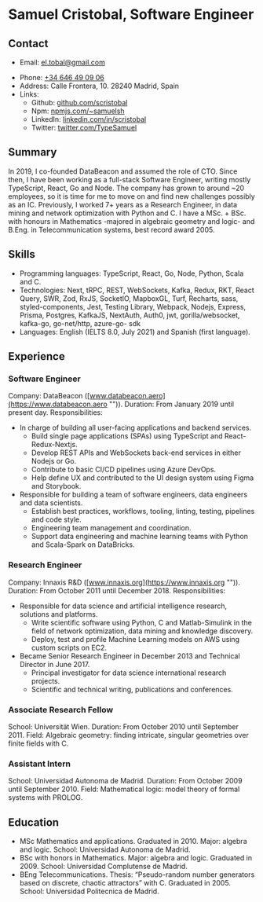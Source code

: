 # Samuel Cristobal, Software Engineer
## Contact
- Email: [el.tobal@gmail.com](mailto:el.tobal@gmail.com "")
* Phone: [+34 646 49 09 06](tel:+34-646-49-09-06)
* Address: Calle Frontera, 10. 28240 Madrid, Spain
* Links: 
	* Github: [github.com/scristobal](https://github.com/scristobal "")
	* Npm: [npmjs.com/~samuelsh](https://npmjs.com/~samuelsh "")
	* LinkedIn: [linkedin.com/in/scristobal](https://linkedin.com/in/scristobal "")
	* Twitter: [twitter.com/TypeSamuel](https://twitter.com/TypeSamuel "")
## Summary
In 2019, I co-founded DataBeacon and assumed the role of CTO. Since then, I have been working as a full-stack Software Engineer, writing mostly TypeScript, React, Go and Node.
The company has grown to around ~20 employees, so it is time for me to move on and find new challenges possibly as an IC.
Previously, I worked 7+ years as a Research Engineer, in data mining and network optimization with Python and C. I have a MSc. + BSc. with honours in Mathematics -majored in algebraic geometry and logic- and B.Eng. in Telecommunication systems, best record award 2005.
## Skills
* Programming languages: TypeScript, React, Go, Node, Python, Scala and C.
* Technologies: Next, tRPC, REST, WebSockets, Kafka, Redux, RKT, React Query, SWR, Zod, RxJS, SocketIO, MapboxGL, Turf, Recharts, sass, styled-components, Jest, Testing Library, Webpack, Nodejs, Express, Prisma, Postgres, KafkaJS, NextAuth, Auth0, jwt, gorilla/websocket, kafka-go, go-net/http, azure-go- sdk
* Languages: English (IELTS 8.0, July 2021) and Spanish (first language).
## Experience
### Software Engineer
Company: DataBeacon ([www.databeacon.aero](https://www.databeacon.aero "")).
Duration: From January 2019 until present day.
Responsibilities:
* In charge of building all user-facing applications and backend services.
	* Build single page applications (SPAs) using TypeScript and React-Redux-Nextjs.
	* Develop REST APIs and WebSockets back-end services in either Nodejs or Go.
	* Contribute to basic CI/CD pipelines using Azure DevOps.
	* Help define UX and contributed to the UI design system using Figma and Storybook.
* Responsible for building a team of software engineers, data engineers and data scientists.
	* Establish best practices, workflows, tooling, linting, testing, pipelines and code style.
	* Engineering team management and coordination.
	* Support data engineering and machine learning teams with Python and Scala-Spark on DataBricks.
### Research Engineer
Company: Innaxis R&D ([www.innaxis.org](https://www.innaxis.org "")).
Duration: From October 2011 until December 2018.
Responsibilities:
- Responsible for data science and artificial intelligence research, solutions and platforms.
	- Write scientific software using Python, C and Matlab-Simulink in the field of network optimization, data mining and knowledge discovery.
	- Deploy, test and profile Machine Learning models on AWS using custom scripts on EC2.
- Became Senior Research Engineer in December 2013 and Technical Director in June 2017.
	- Principal investigator for data science international research projects.
	- Scientific and technical writing, publications and conferences.
### Associate Research Fellow
School: Universität Wien.
Duration: From October 2010 until September 2011.
Field: Algebraic geometry: finding intricate, singular geometries over finite fields with C.
### Assistant Intern
School: Universidad Autonoma de Madrid.
Duration: From October 2009 until September 2010.
Field: Mathematical logic: model theory of formal systems with PROLOG.
## Education
* MSc Mathematics and applications. Graduated in 2010. Major: algebra and logic. School: Universidad Autonoma de Madrid.
* BSc with honors in Mathematics. Major: algebra and logic. Graduated in 2009.  School: Universidad Complutense de Madrid.
* BEng Telecommunications. Thesis: “Pseudo-random number generators based on discrete, chaotic attractors” with C. Graduated in 2005. School: Universidad Politecnica de Madrid.  
